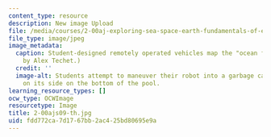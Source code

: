 ```yaml
---
content_type: resource
description: New image Upload
file: /media/courses/2-00aj-exploring-sea-space-earth-fundamentals-of-engineering-design-spring-2009/fdd772ca7d1767bb2ac425bd80695e9a_2-00ajs09-th.jpg
file_type: image/jpeg
image_metadata:
  caption: Student-designed remotely operated vehicles map the "ocean floor." (Image
    by Alex Techet.)
  credit: ''
  image-alt: Students attempt to maneuver their robot into a garbage can anchored
    on its side on the bottom of the pool.
learning_resource_types: []
ocw_type: OCWImage
resourcetype: Image
title: 2-00ajs09-th.jpg
uid: fdd772ca-7d17-67bb-2ac4-25bd80695e9a
---
```

